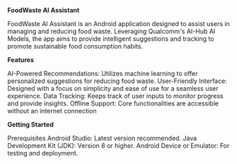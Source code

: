 **FoodWaste AI Assistant**

FoodWaste AI Assistant is an Android application designed to assist users in managing and reducing food waste. Leveraging Qualcomm's AI-Hub AI Models, the app aims to provide intelligent suggestions and tracking to promote sustainable food consumption habits.

**Features**

AI-Powered Recommendations: Utilizes machine learning to offer personalized suggestions for reducing food waste.
User-Friendly Interface: Designed with a focus on simplicity and ease of use for a seamless user experience.
Data Tracking: Keeps track of user inputs to monitor progress and provide insights.
Offline Support: Core functionalities are accessible without an internet connection

**Getting Started**

Prerequisites
Android Studio: Latest version recommended.
Java Development Kit (JDK): Version 8 or higher.
Android Device or Emulator: For testing and deployment.

